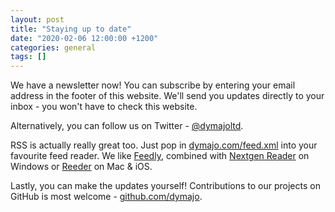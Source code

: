 ```yaml
---
layout: post
title: "Staying up to date"
date: "2020-02-06 12:00:00 +1200"
categories: general
tags: []
---
```


We have a newsletter now! You can subscribe by entering your email address in the footer of this website. We'll send you updates directly to your inbox - you won't have to check this website.

Alternatively, you can follow us on Twitter - [@dymajoltd](https://twitter.com/dymajoltd).

RSS is actually really great too. Just pop in [dymajo.com/feed.xml](/feed.xml) into your favourite feed reader. We like [Feedly](https://feedly.com/), combined with [Nextgen Reader](http://nextmatters.com/) on Windows or [Reeder](https://reederapp.com/) on Mac & iOS.

Lastly, you can make the updates yourself! Contributions to our projects on GitHub is most welcome - [github.com/dymajo](https://github.com/dymajo).
